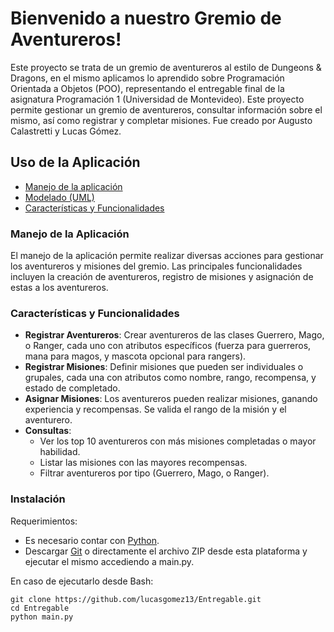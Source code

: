 # Bienvenido a nuestro Gremio de Aventureros!

Este proyecto se trata de un gremio de aventureros al estilo de Dungeons & Dragons, en el mismo aplicamos lo aprendido sobre Programación Orientada a Objetos (POO), representando el entregable final de la asignatura Programación 1 (Universidad de Montevideo). Este proyecto permite gestionar un gremio de aventureros, consultar información sobre el mismo, así como registrar y completar misiones. Fue creado por Augusto Calastretti y Lucas Gómez.

## Uso de la Aplicación
                 
- [Manejo de la aplicación](#manejo-de-la-aplicación) 
- [Modelado (UML)](https://github.com/lucasgomez13/Entregable/ModeladoUML)
- [Características y Funcionalidades](#características-y-funcionalidades)

### Manejo de la Aplicación

El manejo de la aplicación permite realizar diversas acciones para gestionar los aventureros y misiones del gremio. Las principales funcionalidades incluyen la creación de aventureros, registro de misiones y asignación de estas a los aventureros.

### Características y Funcionalidades

- **Registrar Aventureros**: Crear aventureros de las clases Guerrero, Mago, o Ranger, cada uno con atributos específicos (fuerza para guerreros, mana para magos, y mascota opcional para rangers).
- **Registrar Misiones**: Definir misiones que pueden ser individuales o grupales, cada una con atributos como nombre, rango, recompensa, y estado de completado.
- **Asignar Misiones**: Los aventureros pueden realizar misiones, ganando experiencia y recompensas. Se valida el rango de la misión y el aventurero.
- **Consultas**:
  - Ver los top 10 aventureros con más misiones completadas o mayor habilidad.
  - Listar las misiones con las mayores recompensas.
  - Filtrar aventureros por tipo (Guerrero, Mago, o Ranger).

### Instalación
Requerimientos:

- Es necesario  contar con [Python](https://www.python.org/downloads/).
- Descargar [Git](https://gitforwindows.org/) o directamente el archivo ZIP desde esta plataforma y ejecutar el mismo accediendo a main.py.

En caso de ejecutarlo desde Bash:
```
git clone https://github.com/lucasgomez13/Entregable.git
cd Entregable
python main.py

